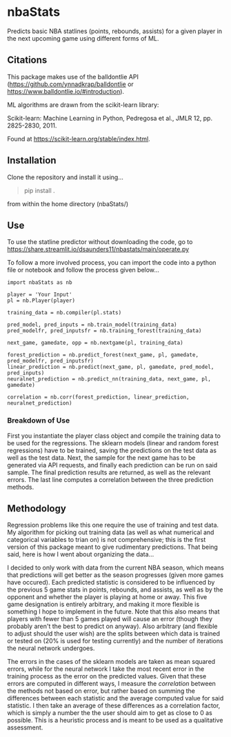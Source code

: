 # nbaStats
Predicts basic NBA statlines (points, rebounds, assists) for a given player in the next upcoming game using different forms of ML. 

## Citations 

This package makes use of the balldontlie API (https://github.com/ynnadkrap/balldontlie or https://www.balldontlie.io/#introduction). 

ML algorithms are drawn from the scikit-learn library:

Scikit-learn: Machine Learning in Python, Pedregosa et al., JMLR 12, pp. 2825-2830, 2011.

Found at https://scikit-learn.org/stable/index.html. 

## Installation 

Clone the repository and install it using... 

> pip install .

from within the home directory (nbaStats/)

## Use

To use the statline predictor without downloading the code, go to https://share.streamlit.io/dsaunders11/nbastats/main/operate.py

To follow a more involved process, you can import the code into a python file or notebook and follow the process given below...

```
import nbaStats as nb

player = 'Your Input'
pl = nb.Player(player)

training_data = nb.compiler(pl.stats)

pred_model, pred_inputs = nb.train_model(training_data)
pred_modelfr, pred_inputsfr = nb.training_forest(training_data)

next_game, gamedate, opp = nb.nextgame(pl, training_data) 

forest_prediction = nb.predict_forest(next_game, pl, gamedate, pred_modelfr, pred_inputsfr)
linear_prediction = nb.predict(next_game, pl, gamedate, pred_model, pred_inputs)
neuralnet_prediction = nb.predict_nn(training_data, next_game, pl, gamedate)

correlation = nb.corr(forest_prediction, linear_prediction, neuralnet_prediction)
```

### Breakdown of Use 

First you instantiate the player class object and compile the training data to be used for the regressions. The sklearn models (linear and random forest regressions) have to be trained, saving the predictions on the test data as well as the test data. Next, the sample for the next game has to be generated via API requests, and finally each prediction can be run on said sample. The final prediction results are returned, as well as the relevant errors. The last line computes a correlation between the three prediction methods.

## Methodology 

Regression problems like this one require the use of training and test data. My algorithm for picking out training data (as well as what numerical and categorical variables to trian on) is not comprehensive; this is the first version of this package meant to give rudimentary predictions. That being said, here is how I went about organizing the data...

I decided to only work with data from the current NBA season, which means that predictions will get better as the season progresses (given more games have occured). Each predicted statistic is considered to be influenced by the previous 5 game stats in points, rebounds, and assists, as well as by the opponent and whether the player is playing at home or away. This five game designation is entirely arbitrary, and making it more flexible is something I hope to implement in the future. Note that this also means that players with fewer than 5 games played will cause an error (though they probably aren't the best to predict on anyway). Also arbitrary (and flexible to adjust should the user wish) are the splits between which data is trained or tested on (20% is used for testing currently) and the number of iterations the neural network undergoes. 

The errors in the cases of the sklearn models are taken as mean squared errors, while for the neural network I take the most recent error in the training process as the error on the predicted values. Given that these errors are computed in different ways, I measure the *correlation* between the methods not based on error, but rather based on summing the differences between each statistic and the average computed value for said statistic. I then take an average of these differences as a correlation factor, which is simply a number the the user should aim to get as close to 0 as possible. This is a heuristic process and is meant to be used as a qualitative assessment. 
